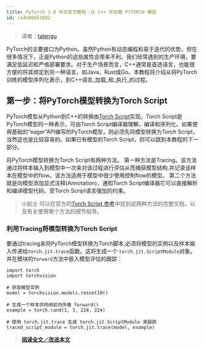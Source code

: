 ```yaml
---
title: PyTorch 1.0 中文官方教程：在 C++ 中加载 PYTORCH 模型
id: csdn86651882
---
```


> 译者：[talengu](https://github.com/talengu)

PyTorch的主要接口为Python。虽然Python有动态编程和易于迭代的优势，但在很多情况下，正是Python的这些属性会带来不利。我们经常遇到的生产环境，要满足低延迟和严格部署要求。对于生产场景而言，C++通常是首选语言，也能很方便的将其绑定到另一种语言，如Java，Rust或Go。本教程将介绍从将PyTorch训练的模型序列化表示，到C++语言_加载_和_执行_的过程。

## 第一步：将PyTorch模型转换为Torch Script

PyTorch模型从Python到C++的转换由[Torch Script](https://pytorch.org/docs/master/jit.html)实现。Torch Script是PyTorch模型的一种表示，可由Torch Script编译器理解，编译和序列化。如果使用基础的“eager”API编写的PyTorch模型，则必须先将模型转换为Torch Script，当然这也是比较容易的。如果已有模型的Torch Script，则可以跳到本教程的下一部分。

将PyTorch模型转换为Torch Script有两种方法。
第一种方法是Tracing。该方法通过将样本输入到模型中一次来对该过程进行评估从而捕获模型结构.并记录该样本在模型中的flow。该方法适用于模型中很少使用控制flow的模型。
第二个方法就是向模型添加显式注释(Annotation)，通知Torch Script编译器它可以直接解析和编译模型代码，受Torch Script语言强加的约束。

> 小贴士
> 可以在官方的[Torch Script 参考](https://pytorch.org/docs/master/jit.html)中找到这两种方法的完整文档，以及有关使用哪个方法的细节指导。

### 利用Tracing将模型转换为Torch Script

要通过tracing来将PyTorch模型转换为Torch脚本,必须将模型的实例以及样本输入传递给`torch.jit.trace`函数。这将生成一个 `torch.jit.ScriptModule`对象，并在模块的`forward`方法中嵌入模型评估的跟踪：

```
import torch
import torchvision

# 获取模型实例
model = torchvision.models.resnet18()

# 生成一个样本供网络前向传播 forward()
example = torch.rand(1, 3, 224, 224)

# 使用 torch.jit.trace 生成 torch.jit.ScriptModule 来跟踪
traced_script_module = torch.jit.trace(model, example) 
```

> [**阅读全文／改进本文**](https://github.com/apachecn/pytorch-doc-zh/blob/master/docs/1.0/cpp_export.md)